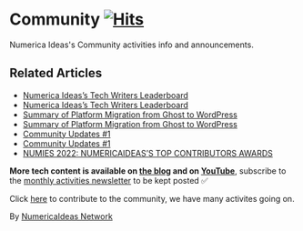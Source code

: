 # Community&nbsp;[![Hits](https://hits.seeyoufarm.com/api/count/incr/badge.svg?url=https%3A%2F%2Fgithub.com%2Fnumerica-ideas%2Fcommunity%2Ftree%2Fmaster%2Fcommunity&count_bg=%2379C83D&title_bg=%23555555&icon=&icon_color=%23E7E7E7&title=hits&edge_flat=false)](https://numericaideas.com/blog/category/community)

Numerica Ideas's Community activities info and announcements.

## Related Articles
<!-- TAG-POSTS-LIST:START -->
- [Numerica Ideas’s Tech Writers Leaderboard](https://numericaideas.com/blog/tech-writers-leaderboard/)
- [Numerica Ideas’s Tech Writers Leaderboard](https://numericaideas.com/blog/tech-writers-leaderboard/)
- [Summary of Platform Migration from Ghost to WordPress](https://numericaideas.com/blog/platform-migration-from-ghost-to-wordpress/)
- [Summary of Platform Migration from Ghost to WordPress](https://numericaideas.com/blog/platform-migration-from-ghost-to-wordpress/)
- [Community Updates #1](https://numericaideas.com/blog/community-updates-1/)
- [Community Updates #1](https://numericaideas.com/blog/community-updates-1/)
- [NUMIES 2022: NUMERICAIDEAS’S TOP CONTRIBUTORS AWARDS](https://numericaideas.com/blog/numies-2022/)
<!-- TAG-POSTS-LIST:END -->

**More tech content is available on [the blog](https://numericaideas.com/blog/) and on [YouTube](https://www.youtube.com/@numericaideas/channels?sub_confirmation=1)**, subscribe to the [monthly activities newsletter](https://numericaideas.com/blog/category/news/) to be kept posted ✅

Click [here](https://numericaideas.com/#activities) to contribute to the community, we have many activites going on.

By [NumericaIdeas Network](https://numericaideas.com)
